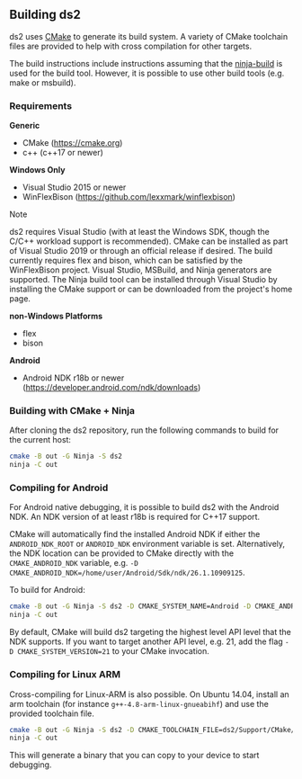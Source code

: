 ## Building ds2

ds2 uses [CMake](http://www.cmake.org/) to generate its build system. A variety
of CMake toolchain files are provided to help with cross compilation for other
targets.

The build instructions include instructions assuming that the
[ninja-build](https://github.com/ninja-build/ninja) is used for the build tool.
However, it is possible to use other build tools (e.g. make or msbuild).

### Requirements

**Generic**
  - CMake (https://cmake.org)
  - c++ (c++17 or newer)

**Windows Only**
  - Visual Studio 2015 or newer
  - WinFlexBison (https://github.com/lexxmark/winflexbison)

  > [!NOTE]
  > ds2 requires Visual Studio (with at least the Windows SDK, though the C/C++ workload support is recommended).  CMake can be installed as part of Visual Studio 2019 or through an official release if desired. The build currently requires flex and bison, which can be satisfied by the WinFlexBison project. Visual Studio, MSBuild, and Ninja generators are supported. The Ninja build tool can be installed through Visual Studio by installing the CMake support or can be downloaded from the project's home page.

**non-Windows Platforms**
  - flex
  - bison

**Android**
  - Android NDK r18b or newer (https://developer.android.com/ndk/downloads)

### Building with CMake + Ninja

After cloning the ds2 repository, run the following commands to build for the current host:

```sh
cmake -B out -G Ninja -S ds2
ninja -C out
```

### Compiling for Android

For Android native debugging, it is possible to build ds2 with the Android NDK.
An NDK version of at least r18b is required for C++17 support.

CMake will automatically find the installed Android NDK if either the
`ANDROID_NDK_ROOT` or `ANDROID_NDK` environment variable is set. Alternatively,
the NDK location can be provided to CMake directly with the `CMAKE_ANDROID_NDK`
variable, e.g. `-D CMAKE_ANDROID_NDK=/home/user/Android/Sdk/ndk/26.1.10909125`.

To build for Android:
```sh
cmake -B out -G Ninja -S ds2 -D CMAKE_SYSTEM_NAME=Android -D CMAKE_ANDROID_ARCH_ABI=arm64-v8a -D CMAKE_BUILD_TYPE=Release
ninja -C out
```

By default, CMake will build ds2 targeting the highest level API level that the
NDK supports. If you want to target another API level, e.g. 21, add the flag
`-D CMAKE_SYSTEM_VERSION=21` to your CMake invocation.

### Compiling for Linux ARM

Cross-compiling for Linux-ARM is also possible. On Ubuntu 14.04, install an arm
toolchain (for instance `g++-4.8-arm-linux-gnueabihf`) and use the provided
toolchain file.

```sh
cmake -B out -G Ninja -S ds2 -D CMAKE_TOOLCHAIN_FILE=ds2/Support/CMake/Toolchain-Linux-ARM.cmake
ninja -C out
```

This will generate a binary that you can copy to your device to start
debugging.
